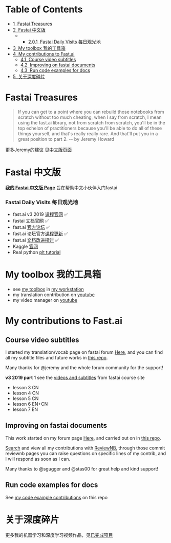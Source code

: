 
<h1>Table of Contents<span class="tocSkip"></span></h1>
<div class="toc"><ul class="toc-item"><li><span><a href="#Fastai-Treasures" data-toc-modified-id="Fastai-Treasures-1"><span class="toc-item-num">1&nbsp;&nbsp;</span>Fastai Treasures</a></span></li><li><span><a href="#Fastai-中文版" data-toc-modified-id="Fastai-中文版-2"><span class="toc-item-num">2&nbsp;&nbsp;</span>Fastai 中文版</a></span><ul class="toc-item"><li><ul class="toc-item"><li><span><a href="#Fastai-Daily-Visits-每日观光地" data-toc-modified-id="Fastai-Daily-Visits-每日观光地-2.0.1"><span class="toc-item-num">2.0.1&nbsp;&nbsp;</span>Fastai Daily Visits 每日观光地</a></span></li></ul></li></ul></li><li><span><a href="#My-toolbox-我的工具箱" data-toc-modified-id="My-toolbox-我的工具箱-3"><span class="toc-item-num">3&nbsp;&nbsp;</span>My toolbox 我的工具箱</a></span></li><li><span><a href="#My-contributions-to-Fast.ai" data-toc-modified-id="My-contributions-to-Fast.ai-4"><span class="toc-item-num">4&nbsp;&nbsp;</span>My contributions to Fast.ai</a></span><ul class="toc-item"><li><span><a href="#Course-video-subtitles" data-toc-modified-id="Course-video-subtitles-4.1"><span class="toc-item-num">4.1&nbsp;&nbsp;</span>Course video subtitles</a></span></li><li><span><a href="#Improving-on-fastai-documents" data-toc-modified-id="Improving-on-fastai-documents-4.2"><span class="toc-item-num">4.2&nbsp;&nbsp;</span>Improving on fastai documents</a></span></li><li><span><a href="#Run-code-examples-for-docs" data-toc-modified-id="Run-code-examples-for-docs-4.3"><span class="toc-item-num">4.3&nbsp;&nbsp;</span>Run code examples for docs</a></span></li></ul></li><li><span><a href="#关于深度碎片" data-toc-modified-id="关于深度碎片-5"><span class="toc-item-num">5&nbsp;&nbsp;</span>关于深度碎片</a></span></li></ul></div>

# Fastai Treasures

> If you can get to a point where you can rebuild those notebooks from scratch without too much cheating, when I say from scratch, I mean using the fast.ai library, not from scratch from scratch, you'll be in the top echelon of practitioners because you'll be able to do all of these things yourself, and that's really really rare. And that'll put you in a great position to part 2. -- by Jeremy Howard

更多Jeremy的建议 [见中文版页面](https://forums.fast.ai/t/fast-ai-v3-2019/39325)


# Fastai 中文版
[**我的 Fastai 中文版 Page**](https://forums.fast.ai/t/fast-ai-v3-2019/39325) 旨在帮助中文小伙伴入门fastai

### Fastai Daily Visits 每日观光地
- fast.ai v3 2019 [课程官网](https://course.fast.ai/) ✅     
- fastai [文档官网](https://docs.fast.ai/) ✅     
- fast.ai [官方论坛](https://forums.fast.ai/) ✅     
- fast.ai 论坛官方[课程更新](https://forums.fast.ai/t/faq-resources-and-official-course-updates/27934) ✅    
- fast.ai [文档改进探讨](https://forums.fast.ai/t/documentation-improvements/32550) ✅    
- Kaggle [官网](https://www.kaggle.com/)       
- Real python [plt tutorial](https://realpython.com/python-matplotlib-guide/#why-can-matplotlib-be-confusing)     

# My toolbox 我的工具箱

- see [my toolbox](https://nbviewer.jupyter.org/github/EmbraceLife/fastai_treasures/tree/master/my_workstation/my_workstation.ipynb?flush_cache=true/) in [my workstation](https://nbviewer.jupyter.org/github/EmbraceLife/fastai_treasures/tree/master/my_workstation/?flush_cache=true/)
- my translation contribution on [youtube](https://www.youtube.com/timedtext_cs_panel?o=U&ar=2) 
- my video manager on [youtube](https://www.youtube.com/my_videos?o=U&ar=2)   


# My contributions to Fast.ai

## Course video subtitles
I started my translation/vocab page on fastai forum [Here](https://forums.fast.ai/t/deep-learning-vocab-en-vs-cn/42297?u=daniel), and you can find all my subtitle files and future works in [this repo](https://github.com/EmbraceLife/fastai_courses_translation_EN2CN). 

Many thanks for @jeremy and the whole forum community for the support!

**v3 2019 part 1**
see the [videos and subtitles](https://course.fast.ai/videos/?lesson=3) from fastai course site
- lesson 3 CN
- lesson 4 CN
- lesson 5 CN
- lesson 6 EN+CN
- lesson 7 EN

## Improving on fastai documents
This work started on my forum page [Here](https://forums.fast.ai/t/fast-ai-v3-2019/39325/92?u=daniel), and carried out on in [this repo](https://nbviewer.jupyter.org/github/EmbraceLife/fastai_treasures/tree/master/my_workstation/my_docs_contributions.ipynb?flush_cache=true/). 

[Search](https://github.com/fastai/fastai/pulls?page=2&q=is%3Apr+author%3AEmbraceLife+is%3Aclosed) and view all my contributions with [ReviewNB](https://www.reviewnb.com/), through those commit reviewnb pages you can raise questions on specific lines of my contrib, and I will respond as soon as I can.

Many thanks to @sgugger and @stas00 for great help and kind support!

## Run code examples for docs

See [my code example contributions](https://nbviewer.jupyter.org/github/EmbraceLife/fastai_treasures/tree/master/my_workstation/src_fastai_ex/code-examples/?flush_cache=true/) on this repo

# 关于深度碎片

更多我的机器学习和深度学习视频作品，见[已完成项目](https://github.com/EmbraceLife/shendusuipian#%E5%B7%B2%E5%AE%8C%E6%88%90%E9%A1%B9%E7%9B%AE)


```python

```
